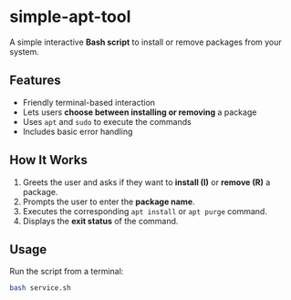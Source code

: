 # simple-apt-tool

A simple interactive **Bash script** to install or remove packages from your system.

## Features

- Friendly terminal-based interaction
- Lets users **choose between installing or removing** a package
- Uses `apt` and `sudo` to execute the commands
- Includes basic error handling

## How It Works

1. Greets the user and asks if they want to **install (I)** or **remove (R)** a package.
2. Prompts the user to enter the **package name**.
3. Executes the corresponding `apt install` or `apt purge` command.
4. Displays the **exit status** of the command.

## Usage

Run the script from a terminal:

```bash
bash service.sh
